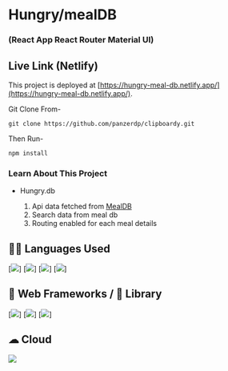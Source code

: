 # Hungry/mealDB

### (React App React Router Material UI)

## Live Link (Netlify)

This project is deployed at [https://hungry-meal-db.netlify.app/](https://hungry-meal-db.netlify.app/).

Git Clone From-

```
git clone https://github.com/panzerdp/clipboardy.git
```

Then Run-

```
npm install
```

### Learn About This Project

- Hungry.db

  1. Api data fetched from [MealDB](https://www.themealdb.com/api.php/)
  2. Search data from meal db
  3. Routing enabled for each meal details

## 👩‍💻 Languages Used

[<img src="https://img.shields.io/badge/HTML5-E34F26?style=for-the-badge&logo=html5&logoColor=white"/>]
[<img src="https://img.shields.io/badge/Material--UI-0081CB?style=for-the-badge&logo=material-ui&logoColor=white" />]
[<img src="https://img.shields.io/badge/CSS3-1572B6?style=for-the-badge&logo=css3&logoColor=white"/>]
[<img src="https://img.shields.io/badge/JavaScript-323330?style=for-the-badge&logo=javascript&logoColor=F7DF1"/>]

## 🚀 Web Frameworks / 📱 Library

[<img src="https://img.shields.io/badge/React-20232A?style=for-the-badge&logo=react&logoColor=61DAFB" />]
[<img src="https://img.shields.io/badge/React_Router-CA4245?style=for-the-badge&logo=react-router&logoColor=white" />]
[<img src="https://img.shields.io/badge/npm-CB3837?style=for-the-badge&logo=npm&logoColor=white"/>]

## ☁ Cloud

<img src="https://img.shields.io/badge/Netlify-00C7B7?style=for-the-badge&logo=netlify&logoColor=white" />
